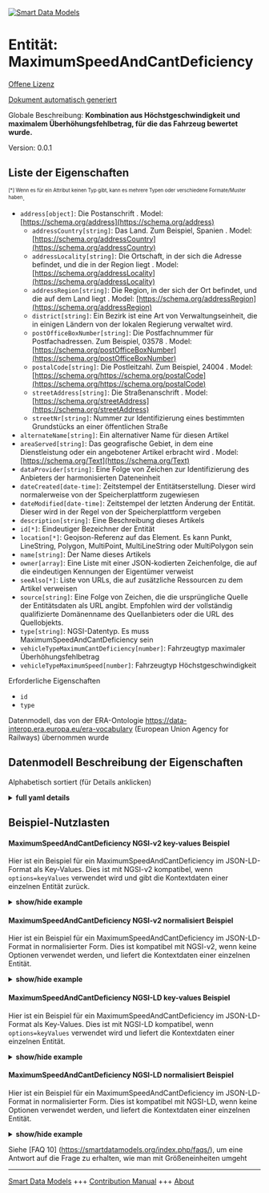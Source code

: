 <!-- 10-Header -->    
[![Smart Data Models](https://smartdatamodels.org/wp-content/uploads/2022/01/SmartDataModels_logo.png "Logo")](https://smartdatamodels.org)    
Entität: MaximumSpeedAndCantDeficiency    
======================================<!-- /10-Header -->    
<!-- 15-License -->    
[Offene Lizenz](https://github.com/smart-data-models//dataModel.ERA/blob/master/MaximumSpeedAndCantDeficiency/LICENSE.md)    
[Dokument automatisch generiert](https://docs.google.com/presentation/d/e/2PACX-1vTs-Ng5dIAwkg91oTTUdt8ua7woBXhPnwavZ0FxgR8BsAI_Ek3C5q97Nd94HS8KhP-r_quD4H0fgyt3/pub?start=false&loop=false&delayms=3000#slide=id.gb715ace035_0_60)    
<!-- /15-License -->    
<!-- 20-Description -->    
Globale Beschreibung: **Kombination aus Höchstgeschwindigkeit und maximalem Überhöhungsfehlbetrag, für die das Fahrzeug bewertet wurde.**    
Version: 0.0.1    
<!-- /20-Description -->    
<!-- 30-PropertiesList -->    
## Liste der Eigenschaften    
<sup><sub>[*] Wenn es für ein Attribut keinen Typ gibt, kann es mehrere Typen oder verschiedene Formate/Muster haben</sub></sup>.    
- `address[object]`: Die Postanschrift  . Model: [https://schema.org/address](https://schema.org/address)	- `addressCountry[string]`: Das Land. Zum Beispiel, Spanien  . Model: [https://schema.org/addressCountry](https://schema.org/addressCountry)    
	- `addressLocality[string]`: Die Ortschaft, in der sich die Adresse befindet, und die in der Region liegt  . Model: [https://schema.org/addressLocality](https://schema.org/addressLocality)    
	- `addressRegion[string]`: Die Region, in der sich der Ort befindet, und die auf dem Land liegt  . Model: [https://schema.org/addressRegion](https://schema.org/addressRegion)    
	- `district[string]`: Ein Bezirk ist eine Art von Verwaltungseinheit, die in einigen Ländern von der lokalen Regierung verwaltet wird.      
	- `postOfficeBoxNumber[string]`: Die Postfachnummer für Postfachadressen. Zum Beispiel, 03578  . Model: [https://schema.org/postOfficeBoxNumber](https://schema.org/postOfficeBoxNumber)    
	- `postalCode[string]`: Die Postleitzahl. Zum Beispiel, 24004  . Model: [https://schema.org/https://schema.org/postalCode](https://schema.org/https://schema.org/postalCode)    
	- `streetAddress[string]`: Die Straßenanschrift  . Model: [https://schema.org/streetAddress](https://schema.org/streetAddress)    
	- `streetNr[string]`: Nummer zur Identifizierung eines bestimmten Grundstücks an einer öffentlichen Straße      
- `alternateName[string]`: Ein alternativer Name für diesen Artikel  - `areaServed[string]`: Das geografische Gebiet, in dem eine Dienstleistung oder ein angebotener Artikel erbracht wird  . Model: [https://schema.org/Text](https://schema.org/Text)- `dataProvider[string]`: Eine Folge von Zeichen zur Identifizierung des Anbieters der harmonisierten Dateneinheit  - `dateCreated[date-time]`: Zeitstempel der Entitätserstellung. Dieser wird normalerweise von der Speicherplattform zugewiesen  - `dateModified[date-time]`: Zeitstempel der letzten Änderung der Entität. Dieser wird in der Regel von der Speicherplattform vergeben  - `description[string]`: Eine Beschreibung dieses Artikels  - `id[*]`: Eindeutiger Bezeichner der Entität  - `location[*]`: Geojson-Referenz auf das Element. Es kann Punkt, LineString, Polygon, MultiPoint, MultiLineString oder MultiPolygon sein  - `name[string]`: Der Name dieses Artikels  - `owner[array]`: Eine Liste mit einer JSON-kodierten Zeichenfolge, die auf die eindeutigen Kennungen der Eigentümer verweist  - `seeAlso[*]`: Liste von URLs, die auf zusätzliche Ressourcen zu dem Artikel verweisen  - `source[string]`: Eine Folge von Zeichen, die die ursprüngliche Quelle der Entitätsdaten als URL angibt. Empfohlen wird der vollständig qualifizierte Domänenname des Quellanbieters oder die URL des Quellobjekts.  - `type[string]`: NGSI-Datentyp. Es muss MaximumSpeedAndCantDeficiency sein  - `vehicleTypeMaximumCantDeficiency[number]`: Fahrzeugtyp maximaler Überhöhungsfehlbetrag  - `vehicleTypeMaximumSpeed[number]`: Fahrzeugtyp Höchstgeschwindigkeit  <!-- /30-PropertiesList -->    
<!-- 35-RequiredProperties -->    
Erforderliche Eigenschaften    
- `id`  - `type`  <!-- /35-RequiredProperties -->    
<!-- 40-RequiredProperties -->    
Datenmodell, das von der ERA-Ontologie https://data-interop.era.europa.eu/era-vocabulary (European Union Agency for Railways) übernommen wurde    
<!-- /40-RequiredProperties -->    
<!-- 50-DataModelHeader -->    
## Datenmodell Beschreibung der Eigenschaften    
Alphabetisch sortiert (für Details anklicken)    
<!-- /50-DataModelHeader -->    
<!-- 60-ModelYaml -->    
<details><summary><strong>full yaml details</strong></summary>      
```yaml    
MaximumSpeedAndCantDeficiency:      
  description: Combination of maximum speed and maximum cant deficiency for which the vehicle was assessed.      
  properties:      
    address:      
      description: The mailing address      
      properties:      
        addressCountry:      
          description: 'The country. For example, Spain'      
          type: string      
          x-ngsi:      
            model: https://schema.org/addressCountry      
            type: Property      
        addressLocality:      
          description: 'The locality in which the street address is, and which is in the region'      
          type: string      
          x-ngsi:      
            model: https://schema.org/addressLocality      
            type: Property      
        addressRegion:      
          description: 'The region in which the locality is, and which is in the country'      
          type: string      
          x-ngsi:      
            model: https://schema.org/addressRegion      
            type: Property      
        district:      
          description: 'A district is a type of administrative division that, in some countries, is managed by the local government'      
          type: string      
          x-ngsi:      
            type: Property      
        postOfficeBoxNumber:      
          description: 'The post office box number for PO box addresses. For example, 03578'      
          type: string      
          x-ngsi:      
            model: https://schema.org/postOfficeBoxNumber      
            type: Property      
        postalCode:      
          description: 'The postal code. For example, 24004'      
          type: string      
          x-ngsi:      
            model: https://schema.org/https://schema.org/postalCode      
            type: Property      
        streetAddress:      
          description: The street address      
          type: string      
          x-ngsi:      
            model: https://schema.org/streetAddress      
            type: Property      
        streetNr:      
          description: Number identifying a specific property on a public street      
          type: string      
          x-ngsi:      
            type: Property      
      type: object      
      x-ngsi:      
        model: https://schema.org/address      
        type: Property      
    alternateName:      
      description: An alternative name for this item      
      type: string      
      x-ngsi:      
        type: Property      
    areaServed:      
      description: The geographic area where a service or offered item is provided      
      type: string      
      x-ngsi:      
        model: https://schema.org/Text      
        type: Property      
    dataProvider:      
      description: A sequence of characters identifying the provider of the harmonised data entity      
      type: string      
      x-ngsi:      
        type: Property      
    dateCreated:      
      description: Entity creation timestamp. This will usually be allocated by the storage platform      
      format: date-time      
      type: string      
      x-ngsi:      
        type: Property      
    dateModified:      
      description: Timestamp of the last modification of the entity. This will usually be allocated by the storage platform      
      format: date-time      
      type: string      
      x-ngsi:      
        type: Property      
    description:      
      description: A description of this item      
      type: string      
      x-ngsi:      
        type: Property      
    id:      
      anyOf:      
        - description: Identifier format of any NGSI entity      
          maxLength: 256      
          minLength: 1      
          pattern: ^[\w\-\.\{\}\$\+\*\[\]`|~^@!,:\\]+$      
          type: string      
          x-ngsi:      
            type: Property      
        - description: Identifier format of any NGSI entity      
          format: uri      
          type: string      
          x-ngsi:      
            type: Property      
      description: Unique identifier of the entity      
      x-ngsi:      
        type: Property      
    location:      
      description: 'Geojson reference to the item. It can be Point, LineString, Polygon, MultiPoint, MultiLineString or MultiPolygon'      
      oneOf:      
        - description: Geojson reference to the item. Point      
          properties:      
            bbox:      
              items:      
                type: number      
              minItems: 4      
              type: array      
            coordinates:      
              items:      
                type: number      
              minItems: 2      
              type: array      
            type:      
              enum:      
                - Point      
              type: string      
          required:      
            - type      
            - coordinates      
          title: GeoJSON Point      
          type: object      
          x-ngsi:      
            type: GeoProperty      
        - description: Geojson reference to the item. LineString      
          properties:      
            bbox:      
              items:      
                type: number      
              minItems: 4      
              type: array      
            coordinates:      
              items:      
                items:      
                  type: number      
                minItems: 2      
                type: array      
              minItems: 2      
              type: array      
            type:      
              enum:      
                - LineString      
              type: string      
          required:      
            - type      
            - coordinates      
          title: GeoJSON LineString      
          type: object      
          x-ngsi:      
            type: GeoProperty      
        - description: Geojson reference to the item. Polygon      
          properties:      
            bbox:      
              items:      
                type: number      
              minItems: 4      
              type: array      
            coordinates:      
              items:      
                items:      
                  items:      
                    type: number      
                  minItems: 2      
                  type: array      
                minItems: 4      
                type: array      
              type: array      
            type:      
              enum:      
                - Polygon      
              type: string      
          required:      
            - type      
            - coordinates      
          title: GeoJSON Polygon      
          type: object      
          x-ngsi:      
            type: GeoProperty      
        - description: Geojson reference to the item. MultiPoint      
          properties:      
            bbox:      
              items:      
                type: number      
              minItems: 4      
              type: array      
            coordinates:      
              items:      
                items:      
                  type: number      
                minItems: 2      
                type: array      
              type: array      
            type:      
              enum:      
                - MultiPoint      
              type: string      
          required:      
            - type      
            - coordinates      
          title: GeoJSON MultiPoint      
          type: object      
          x-ngsi:      
            type: GeoProperty      
        - description: Geojson reference to the item. MultiLineString      
          properties:      
            bbox:      
              items:      
                type: number      
              minItems: 4      
              type: array      
            coordinates:      
              items:      
                items:      
                  items:      
                    type: number      
                  minItems: 2      
                  type: array      
                minItems: 2      
                type: array      
              type: array      
            type:      
              enum:      
                - MultiLineString      
              type: string      
          required:      
            - type      
            - coordinates      
          title: GeoJSON MultiLineString      
          type: object      
          x-ngsi:      
            type: GeoProperty      
        - description: Geojson reference to the item. MultiLineString      
          properties:      
            bbox:      
              items:      
                type: number      
              minItems: 4      
              type: array      
            coordinates:      
              items:      
                items:      
                  items:      
                    items:      
                      type: number      
                    minItems: 2      
                    type: array      
                  minItems: 4      
                  type: array      
                type: array      
              type: array      
            type:      
              enum:      
                - MultiPolygon      
              type: string      
          required:      
            - type      
            - coordinates      
          title: GeoJSON MultiPolygon      
          type: object      
          x-ngsi:      
            type: GeoProperty      
      x-ngsi:      
        type: GeoProperty      
    name:      
      description: The name of this item      
      type: string      
      x-ngsi:      
        type: Property      
    owner:      
      description: A List containing a JSON encoded sequence of characters referencing the unique Ids of the owner(s)      
      items:      
        anyOf:      
          - description: Identifier format of any NGSI entity      
            maxLength: 256      
            minLength: 1      
            pattern: ^[\w\-\.\{\}\$\+\*\[\]`|~^@!,:\\]+$      
            type: string      
            x-ngsi:      
              type: Property      
          - description: Identifier format of any NGSI entity      
            format: uri      
            type: string      
            x-ngsi:      
              type: Property      
        description: Unique identifier of the entity      
        x-ngsi:      
          type: Property      
      type: array      
      x-ngsi:      
        type: Property      
    seeAlso:      
      description: list of uri pointing to additional resources about the item      
      oneOf:      
        - items:      
            format: uri      
            type: string      
          minItems: 1      
          type: array      
        - format: uri      
          type: string      
      x-ngsi:      
        type: Property      
    source:      
      description: 'A sequence of characters giving the original source of the entity data as a URL. Recommended to be the fully qualified domain name of the source provider, or the URL to the source object'      
      type: string      
      x-ngsi:      
        type: Property      
    type:      
      description: NGSI data type. It has to be MaximumSpeedAndCantDeficiency      
      enum:      
        - MaximumSpeedAndCantDeficiency      
      type: string      
      x-ngsi:      
        type: Property      
    vehicleTypeMaximumCantDeficiency:      
      description: Vehicle type maximum cant deficiency      
      type: number      
      x-ngsi:      
        type: Property      
    vehicleTypeMaximumSpeed:      
      description: Vehicle type maximum speed      
      type: number      
      x-ngsi:      
        type: Property      
  required:      
    - id      
    - type      
  type: object      
  x-derived-from: http://data.europa.eu/949/MaximumSpeedAndCantDeficiency      
  x-disclaimer: 'Redistribution and use in source and binary forms, with or without modification, are permitted  provided that the license conditions are met. Copyleft (c) 2023 Contributors to Smart Data Models Program'      
  x-license-url: https://github.com/smart-data-models/dataModel.ERA/blob/master/MaximumSpeedAndCantDeficiency/LICENSE.md      
  x-model-schema: https://smart-data-models.github.io/dataModel.ERA/Certificate/schema.json      
  x-model-tags: 'ERA vocabulary, railway, train'      
  x-version: 0.0.1      
```    
</details>      
<!-- /60-ModelYaml -->    
<!-- 70-MiddleNotes -->    
<!-- /70-MiddleNotes -->    
<!-- 80-Examples -->    
## Beispiel-Nutzlasten    
#### MaximumSpeedAndCantDeficiency NGSI-v2 key-values Beispiel    
Hier ist ein Beispiel für ein MaximumSpeedAndCantDeficiency im JSON-LD-Format als Key-Values. Dies ist mit NGSI-v2 kompatibel, wenn `options=keyValues` verwendet wird und gibt die Kontextdaten einer einzelnen Entität zurück.    
<details><summary><strong>show/hide example</strong></summary>      
```json  
{  
  "id": "urn:ngsi-ld:MaximumSpeedAndCantDeficiency:id:EYEV:77635914",  
  "dateCreated": "1978-04-01T14:31:45Z",  
  "dateModified": "1994-03-24T04:16:42Z",  
  "source": "Exist camera tend minute beyond.",  
  "name": "Mission provide place alone move they represent. This theory space sound face personal color. Thing skill kitchen behavior p",  
  "alternateName": "Read look newspaper",  
  "description": "Thing water act tend probably already. Defense future feeling.",  
  "dataProvider": "Evening source mean. Very word edge appe",  
  "owner": [  
    "urn:ngsi-ld:MaximumSpeedAndCantDeficiency:items:EKQU:29912232",  
    "urn:ngsi-ld:MaximumSpeedAndCantDeficiency:items:JOHF:20639722"  
  ],  
  "seeAlso": [  
    "urn:ngsi-ld:MaximumSpeedAndCantDeficiency:items:WZSM:91628276"  
  ],  
  "location": {  
    "type": "Point",  
    "coordinates": [  
      82.6869565,  
      24.725948  
    ]  
  },  
  "address": {  
    "streetAddress": "Happy actually court. Cut seek serious anything.",  
    "addressLocality": "Or worry third know leader. Son design detail in matter fine raise. Majority measure other size.",  
    "addressRegion": "Foreign tell several support enter police team respond. History senior position day four month painting. Central nice arm main more phone.",  
    "addressCountry": "Value discussio",  
    "postalCode": "Blue final campaign teacher coach guess. Serve billion development sp",  
    "postOfficeBoxNumber": "Stay never foot thought thing music scientist make.",  
    "streetNr": "Poor party produce sing thought those nature. Same how care either reduce those executive. People bed training continue my.",  
    "district": "Mother tonight this. Pull how blue public support s"  
  },  
  "areaServed": "Character ",  
  "type": "MaximumSpeedAndCantDeficiency",  
  "vehicleTypeMaximumCantDeficiency": 864,  
  "vehicleTypeMaximumSpeed": 864  
}  
```  
</details>    
#### MaximumSpeedAndCantDeficiency NGSI-v2 normalisiert Beispiel    
Hier ist ein Beispiel für ein MaximumSpeedAndCantDeficiency im JSON-LD-Format in normalisierter Form. Dies ist kompatibel mit NGSI-v2, wenn keine Optionen verwendet werden, und liefert die Kontextdaten einer einzelnen Entität.    
<details><summary><strong>show/hide example</strong></summary>      
```json  
{  
  "id": "urn:ngsi-ld:MaximumSpeedAndCantDeficiency:id:EYEV:77635914",  
  "dateCreated": {  
    "type": "DateTime",  
    "value": "1978-04-01T14:31:45Z"  
  },  
  "dateModified": {  
    "type": "DateTime",  
    "value": "1994-03-24T04:16:42Z"  
  },  
  "source": {  
    "type": "Text",  
    "value": "Exist camera tend minute beyond."  
  },  
  "name": {  
    "type": "Text",  
    "value": "Mission provide place alone move they represent. This theory space sound face personal color. Thing skill kitchen behavior p"  
  },  
  "alternateName": {  
    "type": "Text",  
    "value": "Read look newspaper"  
  },  
  "description": {  
    "type": "Text",  
    "value": "Thing water act tend probably already. Defense future feeling."  
  },  
  "dataProvider": {  
    "type": "Text",  
    "value": "Evening source mean. Very word edge appe"  
  },  
  "owner": {  
    "type": "StructuredValue",  
    "value": [  
      "urn:ngsi-ld:MaximumSpeedAndCantDeficiency:items:EKQU:29912232",  
      "urn:ngsi-ld:MaximumSpeedAndCantDeficiency:items:JOHF:20639722"  
    ]  
  },  
  "seeAlso": {  
    "type": "StructuredValue",  
    "value": [  
      "urn:ngsi-ld:MaximumSpeedAndCantDeficiency:items:WZSM:91628276"  
    ]  
  },  
  "location": {  
    "type": "geo:json",  
    "value": {  
      "type": "Point",  
      "coordinates": [  
        82.6869565,  
        24.725948  
      ]  
    }  
  },  
  "address": {  
    "type": "StructuredValue",  
    "value": {  
      "streetAddress": "Happy actually court. Cut seek serious anything.",  
      "addressLocality": "Or worry third know leader. Son design detail in matter fine raise. Majority measure other size.",  
      "addressRegion": "Foreign tell several support enter police team respond. History senior position day four month painting. Central nice arm main more phone.",  
      "addressCountry": "Value discussio",  
      "postalCode": "Blue final campaign teacher coach guess. Serve billion development sp",  
      "postOfficeBoxNumber": "Stay never foot thought thing music scientist make.",  
      "streetNr": "Poor party produce sing thought those nature. Same how care either reduce those executive. People bed training continue my.",  
      "district": "Mother tonight this. Pull how blue public support s"  
    }  
  },  
  "areaServed": {  
    "type": "Text",  
    "value": "Character "  
  },  
  "type": "MaximumSpeedAndCantDeficiency",  
  "vehicleTypeMaximumCantDeficiency": {  
    "type": "Number",  
    "value": 864  
  },  
  "vehicleTypeMaximumSpeed": {  
    "type": "Number",  
    "value": 864  
  }  
}  
```  
</details>    
#### MaximumSpeedAndCantDeficiency NGSI-LD key-values Beispiel    
Hier ist ein Beispiel für ein MaximumSpeedAndCantDeficiency im JSON-LD-Format als Key-Values. Dies ist mit NGSI-LD kompatibel, wenn `options=keyValues` verwendet wird und liefert die Kontextdaten einer einzelnen Entität.    
<details><summary><strong>show/hide example</strong></summary>      
```json  
{  
  "id": "urn:ngsi-ld:MaximumSpeedAndCantDeficiency:id:EYEV:77635914",  
  "dateCreated": "1978-04-01T14:31:45Z",  
  "dateModified": "1994-03-24T04:16:42Z",  
  "source": "Exist camera tend minute beyond.",  
  "name": "Mission provide place alone move they represent. This theory space sound face personal color. Thing skill kitchen behavior p",  
  "alternateName": "Read look newspaper",  
  "description": "Thing water act tend probably already. Defense future feeling.",  
  "dataProvider": "Evening source mean. Very word edge appe",  
  "owner": [  
    "urn:ngsi-ld:MaximumSpeedAndCantDeficiency:items:EKQU:29912232",  
    "urn:ngsi-ld:MaximumSpeedAndCantDeficiency:items:JOHF:20639722"  
  ],  
  "seeAlso": [  
    "urn:ngsi-ld:MaximumSpeedAndCantDeficiency:items:WZSM:91628276"  
  ],  
  "location": {  
    "type": "Point",  
    "coordinates": [  
      82.6869565,  
      24.725948  
    ]  
  },  
  "address": {  
    "streetAddress": "Happy actually court. Cut seek serious anything.",  
    "addressLocality": "Or worry third know leader. Son design detail in matter fine raise. Majority measure other size.",  
    "addressRegion": "Foreign tell several support enter police team respond. History senior position day four month painting. Central nice arm main more phone.",  
    "addressCountry": "Value discussio",  
    "postalCode": "Blue final campaign teacher coach guess. Serve billion development sp",  
    "postOfficeBoxNumber": "Stay never foot thought thing music scientist make.",  
    "streetNr": "Poor party produce sing thought those nature. Same how care either reduce those executive. People bed training continue my.",  
    "district": "Mother tonight this. Pull how blue public support s"  
  },  
  "areaServed": "Character ",  
  "type": "MaximumSpeedAndCantDeficiency",  
  "vehicleTypeMaximumCantDeficiency": 864,  
  "vehicleTypeMaximumSpeed": 864,  
  "@context": [  
    "https://raw.githubusercontent.com/smart-data-models/dataModel.ERA/master/context.jsonld"  
  ]  
}  
```  
</details>    
#### MaximumSpeedAndCantDeficiency NGSI-LD normalisiert Beispiel    
Hier ist ein Beispiel für ein MaximumSpeedAndCantDeficiency im JSON-LD-Format in normalisierter Form. Dies ist kompatibel mit NGSI-LD, wenn keine Optionen verwendet werden, und liefert die Kontextdaten einer einzelnen Entität.    
<details><summary><strong>show/hide example</strong></summary>      
```json  
{  
  "id": "urn:ngsi-ld:MaximumSpeedAndCantDeficiency:id:BFGJ:99213827",  
  "dateCreated": {  
    "type": "Property",  
    "value": {  
      "@type": "DateTime",  
      "@value": "1976-12-27T03:20:14Z"  
    }  
  },  
  "dateModified": {  
    "type": "Property",  
    "value": {  
      "@type": "DateTime",  
      "@value": "1978-08-12T05:10:54Z"  
    }  
  },  
  "source": {  
    "type": "Property",  
    "value": "She response spring everyone western."  
  },  
  "name": {  
    "type": "Property",  
    "value": "Base eat lose toward alone sure arrive. Writer "  
  },  
  "alternateName": {  
    "type": "Property",  
    "value": "Something process c"  
  },  
  "description": {  
    "type": "Property",  
    "value": "Natural window weight police easy second leader. Benefit I let inside."  
  },  
  "dataProvider": {  
    "type": "Property",  
    "value": "Since possible deep care actually see side. Budget mean everybody ago hot."  
  },  
  "owner": {  
    "type": "Property",  
    "value": [  
      "urn:ngsi-ld:MaximumSpeedAndCantDeficiency:items:LZWP:28604460",  
      "urn:ngsi-ld:MaximumSpeedAndCantDeficiency:items:TIOK:10942469"  
    ]  
  },  
  "seeAlso": {  
    "type": "Property",  
    "value": [  
      "urn:ngsi-ld:MaximumSpeedAndCantDeficiency:items:GDOF:24605591"  
    ]  
  },  
  "location": {  
    "type": "Property",  
    "value": {  
      "type": "Point",  
      "coordinates": [  
        -65.854435,  
        85.690336  
      ]  
    }  
  },  
  "address": {  
    "type": "Property",  
    "value": {  
      "streetAddress": "College thing born our. Military join language old throw lot responsibility suddenly.",  
      "addressLocality": "Inside born clear run budget about green. Certainly baby under budget wonder.",  
      "addressRegion": "Purpose take tonight themselves foot maybe foreign. Administration enjoy tonight research five. City defense recently responsibility.",  
      "addressCountry": "Hope item civil. Population total carry today purpose significant rock. Pretty truth simply huge.",  
      "postalCode": "Cold that again including create. Upon recent pattern choose require message when reduce. Factor of",  
      "postOfficeBoxNumber": "Charge agree message edge main ",  
      "streetNr": "Everything same unit rule imagine option responsibility. Around out future almost some throw. Central president close work a",  
      "district": "Society white card region much specific. Without pretty my various price resource program quite."  
    }  
  },  
  "areaServed": {  
    "type": "Property",  
    "value": "Build positive decide listen behind city. Employee exactly nothing material. Ball window mention phone state concern."  
  },  
  "type": "MaximumSpeedAndCantDeficiency",  
  "vehicleTypeMaximumCantDeficiency": {  
    "type": "Property",  
    "value": 615  
  },  
  "vehicleTypeMaximumSpeed": {  
    "type": "Property",  
    "value": 988  
  },  
  "@context": [  
    "https://raw.githubusercontent.com/smart-data-models/dataModel.ERA/master/context.jsonld"  
  ]  
}  
```  
</details><!-- /80-Examples -->    
<!-- 90-FooterNotes -->    
<!-- /90-FooterNotes -->    
<!-- 95-Units -->    
Siehe [FAQ 10] (https://smartdatamodels.org/index.php/faqs/), um eine Antwort auf die Frage zu erhalten, wie man mit Größeneinheiten umgeht    
<!-- /95-Units -->    
<!-- 97-LastFooter -->    
---    
[Smart Data Models](https://smartdatamodels.org) +++ [Contribution Manual](https://bit.ly/contribution_manual) +++ [About](https://bit.ly/Introduction_SDM)<!-- /97-LastFooter -->    
